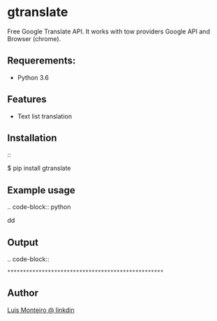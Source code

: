 gtranslate
============

Free Google Translate API. It works with tow providers Google API and Browser (chrome).


Requerements:
-------------
* Python 3.6 


Features
--------
* Text list translation

Installation
------------
::

  $ pip install gtranslate

Example usage
-------------
.. code-block:: python

dd


Output
------
.. code-block::

    **************************************************

Author
------
[Luis Monteiro @ linkdin](<https://www.linkedin.com/in/luis-monteiro-918a3033/>)
